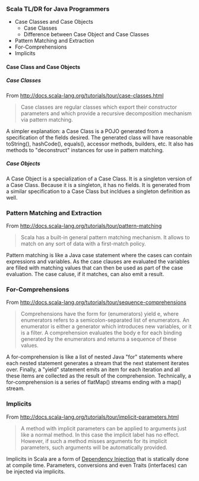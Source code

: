 ### Scala TL/DR for Java Programmers

* Case Classes and Case Objects
  * Case Classes
  * Difference between Case Object and Case Classes
* Pattern Matching and Extraction
* For-Comprehensions
* Implicits

#### Case Class and Case Objects

##### Case Classes

From http://docs.scala-lang.org/tutorials/tour/case-classes.html

> Case classes are regular classes which export their constructor parameters and which provide a recursive decomposition mechanism via pattern matching.

A simpler explanation: a Case Class is a POJO generated from a specification of the fields desired. The generated class will have reasonable toString(), hashCode(), equals(), accessor methods, builders, etc. It also has methods to "deconstruct" instances for use in pattern matching.

##### Case Objects

A Case Object is a specialization of a Case Class. It is a singleton version of a Case Class. Because it is a singleton, it has no fields. It is generated from a similar specification to a Case Class but incldues a singleton definition as well.

### Pattern Matching and Extraction

From http://docs.scala-lang.org/tutorials/tour/pattern-matching

> Scala has a built-in general pattern matching mechanism. It allows to match on any sort of data with a first-match policy.

Pattern matching is like a Java case statement where the cases can contain expressions and variables. As the case clauses are evaluated the variables are filled with matching values that can then be used as part of the case evaluation. The case caluse, if it matches, can also emit a result.

### For-Comprehensions

From http://docs.scala-lang.org/tutorials/tour/sequence-comprehensions

> Comprehensions have the form for (enumerators) yield e, where enumerators refers to a semicolon-separated list of enumerators. An enumerator is either a generator which introduces new variables, or it is a filter. A comprehension evaluates the body e for each binding generated by the enumerators and returns a sequence of these values.

A for-comprehension is like a list of nested Java "for" statements where each nested statement generates a stream that the next statement iterates over. Finally, a "yield" statement emits an item for each iteration and all these items are collected as the result of the comprehension. Technically, a for-comprehension is a series of flatMap() streams ending with a map() stream.

### Implicits

From http://docs.scala-lang.org/tutorials/tour/implicit-parameters.html

> A method with implicit parameters can be applied to arguments just like a normal method. In this case the implicit label has no effect. However, if such a method misses arguments for its implicit parameters, such arguments will be automatically provided.

Implicits in Scala are a form of [Dependency Injection](https://en.wikipedia.org/wiki/Dependency_injection) that is statically done at compile time. Parameters, conversions and even Traits (interfaces) can be injected via implicits.
